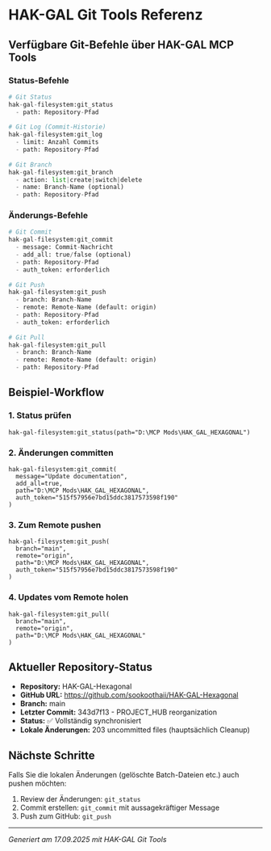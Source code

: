 # HAK-GAL Git Tools Referenz

## Verfügbare Git-Befehle über HAK-GAL MCP Tools

### Status-Befehle
```python
# Git Status
hak-gal-filesystem:git_status
  - path: Repository-Pfad
  
# Git Log (Commit-Historie)
hak-gal-filesystem:git_log
  - limit: Anzahl Commits
  - path: Repository-Pfad
  
# Git Branch
hak-gal-filesystem:git_branch
  - action: list|create|switch|delete
  - name: Branch-Name (optional)
  - path: Repository-Pfad
```

### Änderungs-Befehle
```python
# Git Commit
hak-gal-filesystem:git_commit
  - message: Commit-Nachricht
  - add_all: true/false (optional)
  - path: Repository-Pfad
  - auth_token: erforderlich
  
# Git Push
hak-gal-filesystem:git_push
  - branch: Branch-Name
  - remote: Remote-Name (default: origin)
  - path: Repository-Pfad
  - auth_token: erforderlich
  
# Git Pull
hak-gal-filesystem:git_pull
  - branch: Branch-Name
  - remote: Remote-Name (default: origin)
  - path: Repository-Pfad
```

## Beispiel-Workflow

### 1. Status prüfen
```
hak-gal-filesystem:git_status(path="D:\MCP Mods\HAK_GAL_HEXAGONAL")
```

### 2. Änderungen committen
```
hak-gal-filesystem:git_commit(
  message="Update documentation", 
  add_all=true, 
  path="D:\MCP Mods\HAK_GAL_HEXAGONAL",
  auth_token="515f57956e7bd15ddc3817573598f190"
)
```

### 3. Zum Remote pushen
```
hak-gal-filesystem:git_push(
  branch="main",
  remote="origin", 
  path="D:\MCP Mods\HAK_GAL_HEXAGONAL",
  auth_token="515f57956e7bd15ddc3817573598f190"
)
```

### 4. Updates vom Remote holen
```
hak-gal-filesystem:git_pull(
  branch="main",
  remote="origin",
  path="D:\MCP Mods\HAK_GAL_HEXAGONAL"
)
```

## Aktueller Repository-Status

- **Repository:** HAK-GAL-Hexagonal
- **GitHub URL:** https://github.com/sookoothaii/HAK-GAL-Hexagonal
- **Branch:** main
- **Letzter Commit:** 343d7f13 - PROJECT_HUB reorganization
- **Status:** ✅ Vollständig synchronisiert
- **Lokale Änderungen:** 203 uncommitted files (hauptsächlich Cleanup)

## Nächste Schritte

Falls Sie die lokalen Änderungen (gelöschte Batch-Dateien etc.) auch pushen möchten:

1. Review der Änderungen: `git_status`
2. Commit erstellen: `git_commit` mit aussagekräftiger Message
3. Push zum GitHub: `git_push`

---
*Generiert am 17.09.2025 mit HAK-GAL Git Tools*
